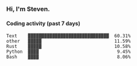 ### Hi, I'm Steven.

#### Coding activity (past 7 days)
```
Text    ▓▓▓▓▓▓▓▓▓▓▓▓▓▓▓▓▓▓▓▓▓▓▓▓▓▓▓▓▓▓  60.31%
other   ▓▓▓▓▓                           11.59%
Rust    ▓▓▓▓▓                           10.58%
Python  ▓▓▓▓                             9.45%
Bash    ▓▓▓▓                             8.06%
```
